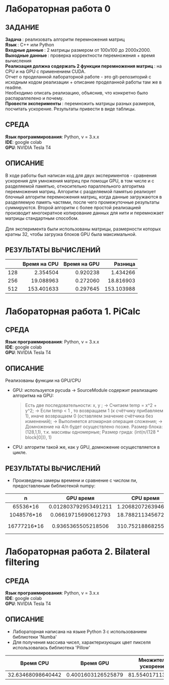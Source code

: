 # Лабораторная работа 0

## ЗАДАНИЕ
<b> Задача </b>: реализовать алгоритм перемножения матриц <br>
<b> Язык </b>: C++ или Python <br>
<b> Входные данные </b>: 2 матрицы размером от 100х100 до 2000х2000. <br>
<b> Выходные данные </b>: проверка корректности перемножения + время вычисления <br>
<b> Реализация должна содержать 2 функции перемножения матриц </b>: на CPU и на GPU с применением CUDA. <br>
Отчет о проделанной лабораторной работе - это git-репозиторий с исходным кодом реализации + описание проделанной работы там же в readme. <br>
Необходимо описать реализацию, объяснив, что конкретно было распараллелено и почему.  <br>
<b>Провести эксперименты </b>: перемножить матрицы разных размеров, посчитать ускорение. Результаты привести в виде таблицы. <br>

## СРЕДА
<b>Язык программирования</b>: Python, v = 3.x.x <br>
<b>IDE</b>: google colab <br>
<b>GPU</b>: NVIDIA Tesla T4 <br>

## ОПИСАНИЕ
В ходе работы был написан код для двух экспериментов - сравнения ускорения для умножения матриц при помощи GPU, в том числе и с разделяемой памятью, относительно параллельного алгоритма перемножения матриц. Алгоритм с разделяемой памятью реализует блочный алгоритм перемножения матриц, когда данные загружаются в разделяемую память частями, после чего промежуточные результаты суммируются. Второй алгоритм с более простой реализацией производит многократное копирование данных для нити и перемножает матрицы стандартным способом.
<br><br>
Для эксперимента были использованы матрицы, размерности которых кратны 32, чтобы загрузка блоков GPU была максимальной.

## РЕЗУЛЬТАТЫ ВЫЧИСЛЕНИЙ

|     | Время на CPU | Время на GPU |    Разница |
|----:|-------------:|-------------:|-----------:|
| 128 |     2.354504 |     0.920238 |   1.434266 |
| 256 |    19.088963 |     0.272060 |  18.816903 |
| 512 |   153.401633 |     0.297645 | 153.103988 |

# Лабораторная работа 1. PiCalc

## СРЕДА
<b>Язык программирования</b>: Python, v = 3.x.x <br>
<b>IDE</b>: google colab <br>
<b>GPU</b>: NVIDIA Tesla T4 <br>

## ОПИСАНИЕ

Реализованы функции на GPU/CPU
* GPU: используется pycuda -> SourceModule содержит реализацию алгоритма на GPU:
   > Есть две последовательности: x, y ; -> 
   > Считаем temp = x^2 + y^2; -> 
   > Если temp < 1 , то возвращаем 1 (к счётчику прибавляем 1), иначе возвращаем 0 (оставляем значение счётчика без изменений); -> 
   > Выполняется атомарная операция сложения; ->
   > Домножение на 4/n будет осуществлено позже.
   > Размер блока: (128,1,1), т.к. массивы одномерные;
   > Размер грида: (int(n/(128 * block[0])), 1)
* CPU: алгоритм такой же, как у GPU, домножение осуществляется в цикле.

## РЕЗУЛЬТАТЫ ВЫЧИСЛЕНИЙ

* Произведены замеры времени и сравнение с числом пи, предоставленым библиотекой numpy:

|      n      |       GPU время      |      CPU время     |      Ускорение     |    Полученное Pi   | Сравнение с Pi из NumPy |
|:-----------:|:--------------------:|:------------------:|:------------------:|:------------------:|:-----------------------:|
| 65536*16    | 0.012803792953491211 | 1.2068207263946533 |  94.25493920265163 | 3.1400413513183594 |    0.001551302271433741 |
| 1048576*16  |  0.06619715690612793 | 18.788211345672607 |  283.8220283737498 | 3.1419284343719482 |   0.0003357807821551262 |
| 16777216*16 |   0.9365365505218506 | 310.75218868255615 | 331.80999557294473 | 3.1415703296661377 |  2.2323923655420685e-05 |


# Лабораторная работа 2. Bilateral filtering

## СРЕДА
<b>Язык программирования</b>: Python, v = 3.x.x <br>
<b>IDE</b>: google colab <br>
<b>GPU</b>: NVIDIA Tesla T4 <br>

## ОПИСАНИЕ

* Лабораторная написана на языке Python 3 с использованием библиотеки 'Numba'
* Для получения массива чисел, характеризующих цвет пикселя использовалась библиотека 'Pillow'

|     Время CPU     |      Время GPU     | Множитель ускорения |
|:-----------------:|:------------------:|:-------------------:|
| 32.63468098640442 | 0.4001603126525879 | 81.5540171139792    |
